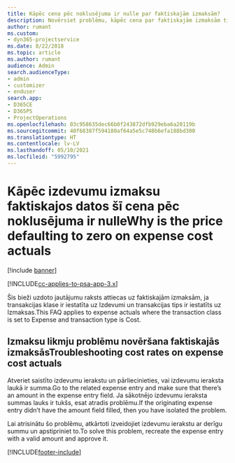 ```yaml
---
title: Kāpēc cena pēc noklusējuma ir nulle par faktiskajām izmaksām?
description: Novērsiet problēmu, kāpēc cena par faktiskajām izmaksām tiek pēc noklusējuma iestatīta uz 0.
author: rumant
ms.custom:
- dyn365-projectservice
ms.date: 8/22/2018
ms.topic: article
ms.author: rumant
audience: Admin
search.audienceType:
- admin
- customizer
- enduser
search.app:
- D365CE
- D365PS
- ProjectOperations
ms.openlocfilehash: 03c958635dec66b0f243872dfb929eba6a20119b
ms.sourcegitcommit: 40f68387f594180af64a5e5c748b6efa188bd300
ms.translationtype: HT
ms.contentlocale: lv-LV
ms.lasthandoff: 05/10/2021
ms.locfileid: "5992795"
---
```

# <a name="why-is-the-price-defaulting-to-zero-on-expense-cost-actuals"></a><span data-ttu-id="74f5c-103">Kāpēc izdevumu izmaksu faktiskajos datos šī cena pēc noklusējuma ir nulle</span><span class="sxs-lookup"><span data-stu-id="74f5c-103">Why is the price defaulting to zero on expense cost actuals</span></span>

[!include [banner](../includes/psa-now-project-operations.md)]

[!INCLUDE[cc-applies-to-psa-app-3.x](../includes/cc-applies-to-psa-app-3x.md)]

<span data-ttu-id="74f5c-104">Šis bieži uzdoto jautājumu raksts attiecas uz faktiskajām izmaksām, ja transakcijas klase ir iestatīta uz Izdevumi un transakcijas tips ir iestatīts uz Izmaksas.</span><span class="sxs-lookup"><span data-stu-id="74f5c-104">This FAQ applies to expense actuals where the transaction class is set to Expense and transaction type is Cost.</span></span>

## <a name="troubleshooting-cost-rates-on-expense-cost-actuals"></a><span data-ttu-id="74f5c-105">Izmaksu likmju problēmu novēršana faktiskajās izmaksās</span><span class="sxs-lookup"><span data-stu-id="74f5c-105">Troubleshooting cost rates on expense cost actuals</span></span>

<span data-ttu-id="74f5c-106">Atveriet saistīto izdevumu ierakstu un pārliecinieties, vai izdevumu ieraksta laukā ir summa.</span><span class="sxs-lookup"><span data-stu-id="74f5c-106">Go to the related expense entry and make sure that there’s an amount in the expense entry field.</span></span> <span data-ttu-id="74f5c-107">Ja sākotnējo izdevumu ieraksta summas lauks ir tukšs, esat atradis problēmu.</span><span class="sxs-lookup"><span data-stu-id="74f5c-107">If the originating expense entry didn’t have the amount field filled, then you have isolated the problem.</span></span>
 
<span data-ttu-id="74f5c-108">Lai atrisinātu šo problēmu, atkārtoti izveidojiet izdevumu ierakstu ar derīgu summu un apstipriniet to.</span><span class="sxs-lookup"><span data-stu-id="74f5c-108">To solve this problem, recreate the expense entry with a valid amount and approve it.</span></span>


[!INCLUDE[footer-include](../includes/footer-banner.md)]